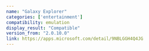 ```yaml
---
name: "Galaxy Explorer"
categories: ['entertainment']
compatibility: emulation
display_result: "Compatible"
version_from: "2.0.10.0"
link: https://apps.microsoft.com/detail/9NBLGGH4Q4JG
---
```

